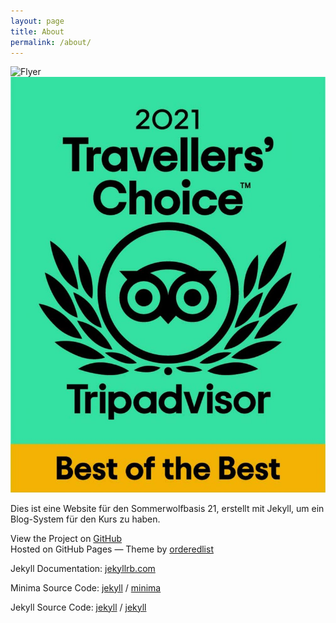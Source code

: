 ```yaml
---
layout: page
title: About
permalink: /about/
---
```



![Flyer](/assets/GrandHotelFalkenFlyer.png)
![annerkennung](/assets/tripadvisor_zertifikat.jpg)


Dies ist eine Website für den Sommerwolfbasis 21, erstellt mit Jekyll, um ein Blog-System für den Kurs zu haben.

View the Project on [GitHub](https://github.com/Sommerwolfbasis/Sommerwolfbasis.github.io)  
Hosted on GitHub Pages — Theme by [orderedlist](https://github.com/orderedlist)

Jekyll Documentation: [jekyllrb.com](https://jekyllrb.com/)

Minima Source Code:
[jekyll][jekyll-organization] /
[minima](https://github.com/jekyll/minima)

Jekyll Source Code:
[jekyll][jekyll-organization] /
[jekyll](https://github.com/jekyll/jekyll)

[jekyll-organization]: https://github.com/jekyll
